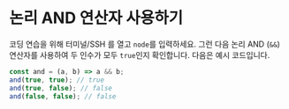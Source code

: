 # 논리 AND 연산자 사용하기

코딩 연습을 위해 터미널/SSH 를 열고 `node`를 입력하세요. 그런 다음 논리 AND (`&&`) 연산자를 사용하여 두 인수가 모두 `true`인지 확인합니다. 다음은 예시 코드입니다.

```js
const and = (a, b) => a && b;
and(true, true); // true
and(true, false); // false
and(false, false); // false
```

